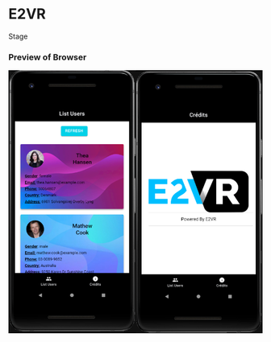 # E2VR
Stage

### Preview of Browser
<img src="https://github.com/Romainwf3/E2VR/blob/master/readme.png">
